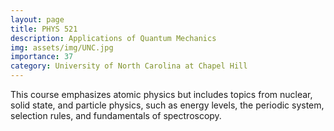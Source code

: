 ```yaml
---
layout: page
title: PHYS 521
description: Applications of Quantum Mechanics
img: assets/img/UNC.jpg
importance: 37
category: University of North Carolina at Chapel Hill
---
```


This course emphasizes atomic physics but includes topics from nuclear, solid state, and particle physics, such as energy levels, the periodic system, selection rules, and fundamentals of spectroscopy.